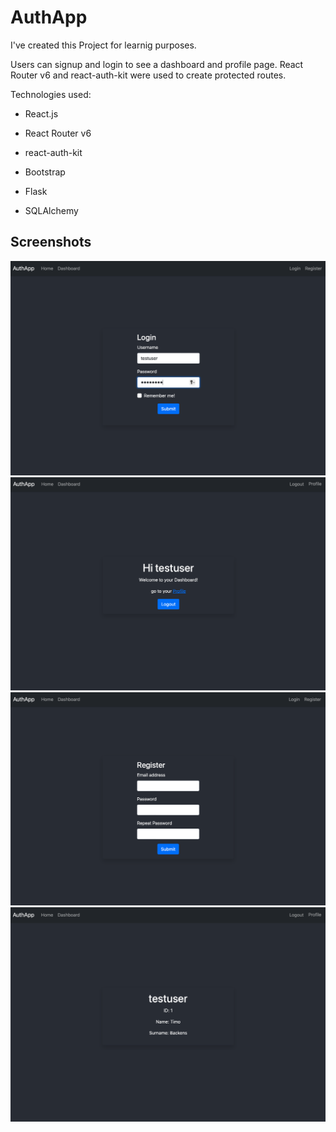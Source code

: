 # AuthApp

I've created this Project for learnig purposes.

Users can signup and login to see a dashboard and profile page.
React Router v6 and react-auth-kit were used to create protected routes.

Technologies used:
-  React.js
-  React Router v6
-  react-auth-kit
-  Bootstrap

-  Flask
-  SQLAlchemy

## Screenshots

![login](/docs/login.png)
![dashboard](/docs/dashboard.png)
![register](/docs/register.png)
![profile](/docs/profile.png)


